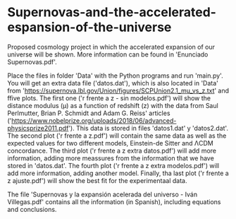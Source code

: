 # Supernovas-and-the-accelerated-espansion-of-the-universe

Proposed cosmology project in which the accelerated expansion of our universe will be shown. More information can be found in 'Enunciado Supernovas.pdf'.

Place the files in folder 'Data' with the Python programs and run 'main.py'. You will get an extra data file ('datos.dat'), which is also located in 'Data' from 'https://supernova.lbl.gov/Union/figures/SCPUnion2.1_mu_vs_z.txt' and ffive plots. The first one ('r frente a z - sin modelos.pdf') will show the distance modulus (μ) as a function of redshift (z) with the data from Saul Perlmutter, Brian P. Schmidt	and	Adam G. Reiss' articles ('https://www.nobelprize.org/uploads/2018/06/advanced-physicsprize2011.pdf'). This data is stored in files 'datos1.dat' y 'datos2.dat'. The second plot ('r frente a z.pdf') will contain the same data as well as the expected values for two different models, Einstein-de Sitter and ΛCDM concordance. The third plot ('r frente a z extra datos.pdf') will add more information, adding more meassures from the information that we have stored in 'datos.dat'. The fourth plot ('r frente a z extra modelos.pdf') will add more information, adding another model. Finally, tha last plot ('r frente a z ajuste.pdf') will show the best fit for the experimentaal data.

The file 'Supernovas y la expansión acelerada del universo - Iván Villegas.pdf' contains all the information (in Spanish), including equations and conclusions.

